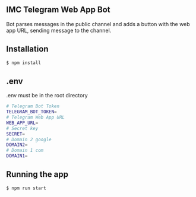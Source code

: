 ## IMC Telegram Web App Bot

Bot parses messages in the public channel and adds a button with the web app URL, sending message to the channel.

## Installation

```bash
$ npm install
```

## .env
.env must be in the root directory

```bash
# Telegram Bot Token
TELEGRAM_BOT_TOKEN=
# Telegram Web App URL
WEB_APP_URL=
# Secret key
SECRET=
# Domain 2 google
DOMAIN2=
# Domain 1 com
DOMAIN1=
```

## Running the app

```bash
$ npm run start
```